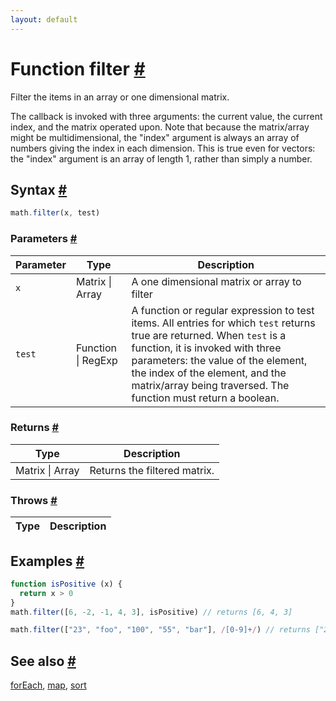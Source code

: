 ```yaml
---
layout: default
---
```


<!-- Note: This file is automatically generated from source code comments. Changes made in this file will be overridden. -->

<h1 id="function-filter">Function filter <a href="#function-filter" title="Permalink">#</a></h1>

Filter the items in an array or one dimensional matrix.

The callback is invoked with three arguments: the current value,
the current index, and the matrix operated upon.
Note that because the matrix/array might be
multidimensional, the "index" argument is always an array of numbers giving
the index in each dimension. This is true even for vectors: the "index"
argument is an array of length 1, rather than simply a number.


<h2 id="syntax">Syntax <a href="#syntax" title="Permalink">#</a></h2>

```js
math.filter(x, test)
```

<h3 id="parameters">Parameters <a href="#parameters" title="Permalink">#</a></h3>

Parameter | Type | Description
--------- | ---- | -----------
`x` | Matrix &#124; Array | A one dimensional matrix or array to filter
`test` | Function &#124; RegExp |  A function or regular expression to test items. All entries for which `test` returns true are returned. When `test` is a function, it is invoked with three parameters: the value of the element, the index of the element, and the matrix/array being traversed. The function must return a boolean.

<h3 id="returns">Returns <a href="#returns" title="Permalink">#</a></h3>

Type | Description
---- | -----------
Matrix &#124; Array | Returns the filtered matrix.


<h3 id="throws">Throws <a href="#throws" title="Permalink">#</a></h3>

Type | Description
---- | -----------


<h2 id="examples">Examples <a href="#examples" title="Permalink">#</a></h2>

```js
function isPositive (x) {
  return x > 0
}
math.filter([6, -2, -1, 4, 3], isPositive) // returns [6, 4, 3]

math.filter(["23", "foo", "100", "55", "bar"], /[0-9]+/) // returns ["23", "100", "55"]
```


<h2 id="see-also">See also <a href="#see-also" title="Permalink">#</a></h2>

[forEach](forEach.html),
[map](map.html),
[sort](sort.html)
